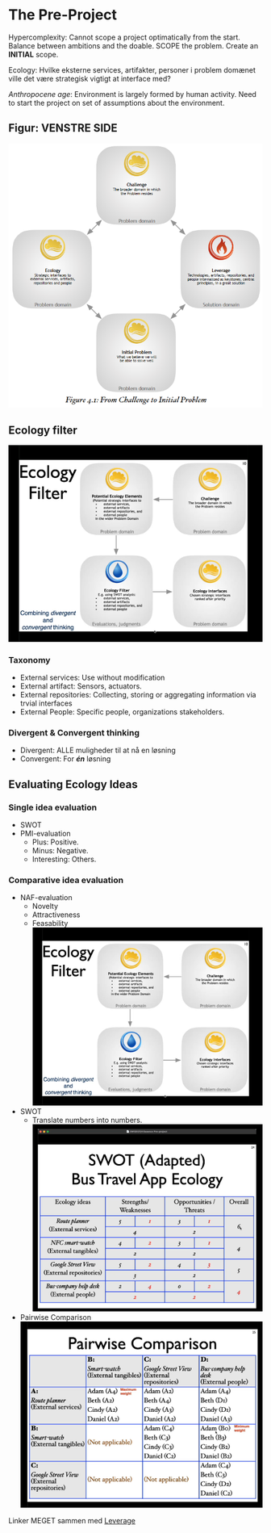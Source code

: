 # The Pre-Project
Hypercomplexity: Cannot scope a project optimatically from the start.
Balance between ambitions and the doable.
SCOPE the problem. Create an **INITIAL** scope.


Ecology: Hvilke eksterne services, artifakter, personer i problem domænet ville det være strategisk vigtigt at interface med?

*Anthropocene age*: Environment is largely formed by human activity.
Need to start the project on set of assumptions about the environment.

## Figur: VENSTRE SIDE
![](figures/essence_leverage_ecology.png)


## Ecology filter
![](figures/essence_preproject_ecology_filter.png)

### Taxonomy
* External services: Use without modification
* External artifact: Sensors, actuators.
* External repositories: Collecting, storing or aggregating information via trvial interfaces
* External People: Specific people, organizations stakeholders.



### Divergent & Convergent thinking
* Divergent: ALLE muligheder til at nå en løsning
* Convergent: For ***én*** løsning

## Evaluating Ecology Ideas

### Single idea evaluation
* SWOT
* PMI-evaluation 
  * Plus: Positive.
  * Minus: Negative.
  * Interesting: Others.

### Comparative idea evaluation
* NAF-evaluation
  * Novelty
  * Attractiveness
  * Feasability
![](figures/essence_preproject_ecology_filter.png)
* SWOT
  * Translate numbers into numbers.
![](figures/essence_preproject_swot.png)
* Pairwise Comparison
![](figures/essence_preproject_pair.png)


Linker MEGET sammen med [Leverage](essence_preproject_leverage.md)